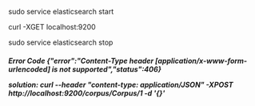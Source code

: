 sudo service elasticsearch start

curl -XGET localhost:9200

sudo service elasticsearch stop


<h5> Error Code
{"error":"Content-Type header [application/x-www-form-urlencoded] is not supported","status":406}

solution:
curl --header "content-type: application/JSON" -XPOST http://localhost:9200/corpus/Corpus/1 -d '{<content>}'
</h5>
